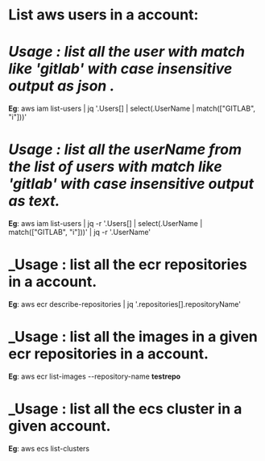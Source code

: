 # List aws users in a account:

 # _Usage : list all the user with match like 'gitlab' with case insensitive output as json ._

__Eg__: aws iam list-users | jq  '.Users[] | select(.UserName | match(["GITLAB", "i"]))'

# _Usage : list all the userName from the list of users with match like 'gitlab' with case insensitive output as text._

__Eg__: aws iam list-users | jq -r '.Users[] | select(.UserName | match(["GITLAB", "i"]))' | jq -r '.UserName'

 # _Usage : list all the ecr repositories in a account.
__Eg__: aws ecr describe-repositories | jq   '.repositories[].repositoryName'

# _Usage : list all the images in a given ecr repositories in a account.
__Eg__: aws ecr list-images --repository-name __testrepo__

 # _Usage : list all the ecs cluster in a given  account.
__Eg__: aws ecs list-clusters
